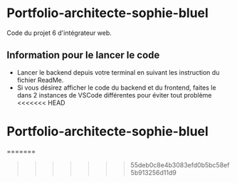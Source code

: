 # Portfolio-architecte-sophie-bluel

Code du projet 6 d'intégrateur web.

## Information pour le lancer le code

 - Lancer le backend depuis votre terminal en suivant les instruction du fichier ReadMe.
 - Si vous désirez afficher le code du backend et du frontend, faites le dans 2 instances de VSCode différentes pour éviter tout problème
<<<<<<< HEAD
# Portfolio-architecte-sophie-bluel
=======
>>>>>>> 55deb0c8e4b3083efd0b5bc58ef5b913256d11d9
